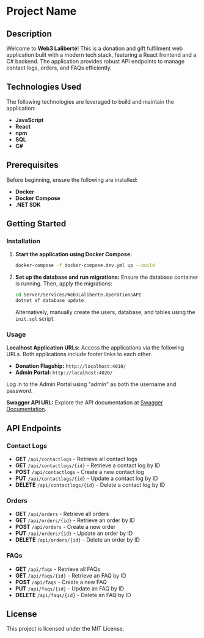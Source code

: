 # Project Name

## Description
Welcome to **Web3 Laliberté**! This is a donation and gift fulfilment web application built with a modern tech stack, featuring a React frontend and a C# backend. The application provides robust API endpoints to manage contact logs, orders, and FAQs efficiently.

## Technologies Used
The following technologies are leveraged to build and maintain the application:
- **JavaScript**
- **React**
- **npm**
- **SQL**
- **C#**

## Prerequisites
Before beginning, ensure the following are installed:
- **Docker**
- **Docker Compose**
- **.NET SDK**

## Getting Started

### Installation

1. **Start the application using Docker Compose:**
    ```sh
    docker-compose -f docker-compose.dev.yml up --build
    ```

2. **Set up the database and run migrations:**
    Ensure the database container is running. Then, apply the migrations:
    ```sh
    cd Server/Services/Web3Laliberte.OperationsAPI
    dotnet ef database update
    ```
    Alternatively, manually create the users, database, and tables using the `init.sql` script.

### Usage

**Localhost Application URLs:**
Access the applications via the following URLs. Both applications include footer links to each other.
- **Donation Flagship:** `http://localhost:4010/`
- **Admin Portal:** `http://localhost:4020/`

Log in to the Admin Portal using "admin" as both the username and password.

**Swagger API URL:**
Explore the API documentation at [Swagger Documentation](http://localhost:4000/swagger/index.html).

## API Endpoints

### Contact Logs
- **GET** `/api/contactlogs` - Retrieve all contact logs
- **GET** `/api/contactlogs/{id}` - Retrieve a contact log by ID
- **POST** `/api/contactlogs` - Create a new contact log
- **PUT** `/api/contactlogs/{id}` - Update a contact log by ID
- **DELETE** `/api/contactlogs/{id}` - Delete a contact log by ID

### Orders
- **GET** `/api/orders` - Retrieve all orders
- **GET** `/api/orders/{id}` - Retrieve an order by ID
- **POST** `/api/orders` - Create a new order
- **PUT** `/api/orders/{id}` - Update an order by ID
- **DELETE** `/api/orders/{id}` - Delete an order by ID

### FAQs
- **GET** `/api/faqs` - Retrieve all FAQs
- **GET** `/api/faqs/{id}` - Retrieve an FAQ by ID
- **POST** `/api/faqs` - Create a new FAQ
- **PUT** `/api/faqs/{id}` - Update an FAQ by ID
- **DELETE** `/api/faqs/{id}` - Delete an FAQ by ID

## License
This project is licensed under the MIT License.